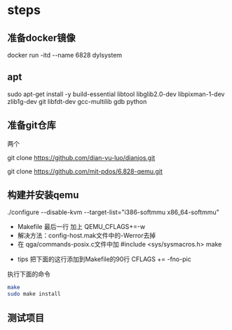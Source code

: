 # steps
## 准备docker镜像
docker run -itd --name 6828 dylsystem
## apt
sudo apt-get install -y build-essential libtool libglib2.0-dev libpixman-1-dev zlib1g-dev git libfdt-dev gcc-multilib gdb python
## 准备git仓库
两个
<!-- // 代码 -->
git clone https://github.com/dian-yu-luo/dianjos.git

<!-- // QEMU -->
git clone https://github.com/mit-pdos/6.828-qemu.git


## 构建并安装qemu


./configure --disable-kvm --target-list="i386-softmmu x86_64-softmmu"
+ Makefile 最后一行 加上
  QEMU_CFLAGS+=-w
+ 解决方法：config-host.mak文件中的-Werror去掉
+ 在 qga/commands-posix.c文件中加 #include <sys/sysmacros.h>
make   
* tips
把下面的这行添加到Makefile的90行
CFLAGS += -fno-pic

执行下面的命令
``` sh 
make 
sudo make install 
```
## 测试项目

